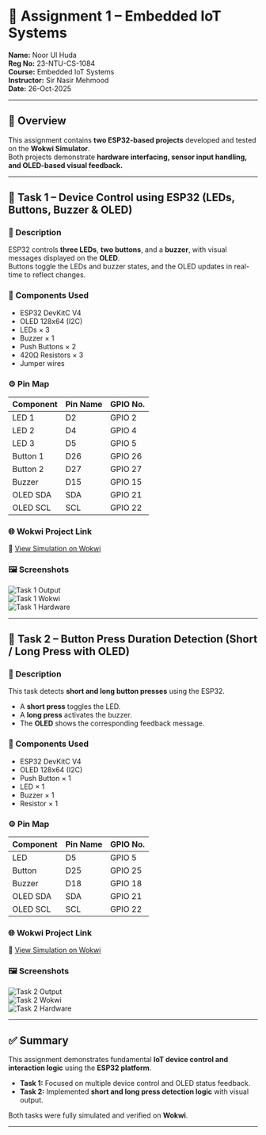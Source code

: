 # 📘 Assignment 1 – Embedded IoT Systems  
**Name:** Noor Ul Huda  
**Reg No:** 23-NTU-CS-1084  
**Course:** Embedded IoT Systems  
**Instructor:** Sir Nasir Mehmood  
**Date:** 26-Oct-2025  

---

## 🧩 Overview  
This assignment contains **two ESP32-based projects** developed and tested on the **Wokwi Simulator**.  
Both projects demonstrate **hardware interfacing, sensor input handling, and OLED-based visual feedback.**

---

## 🔹 Task 1 – Device Control using ESP32 (LEDs, Buttons, Buzzer & OLED)

### 📝 Description  
ESP32 controls **three LEDs**, **two buttons**, and a **buzzer**, with visual messages displayed on the **OLED**.  
Buttons toggle the LEDs and buzzer states, and the OLED updates in real-time to reflect changes.

### 🔧 Components Used
- ESP32 DevKitC V4  
- OLED 128x64 (I2C)  
- LEDs × 3  
- Buzzer × 1  
- Push Buttons × 2  
- 420Ω Resistors × 3  
- Jumper wires  

### ⚙️ Pin Map

| Component | Pin Name | GPIO No. |
|------------|-----------|----------|
| LED 1 | D2 | GPIO 2 |
| LED 2 | D4 | GPIO 4 |
| LED 3 | D5 | GPIO 5 |
| Button 1 | D26 | GPIO 26 |
| Button 2 | D27 | GPIO 27 |
| Buzzer | D15 | GPIO 15 |
| OLED SDA | SDA | GPIO 21 |
| OLED SCL | SCL | GPIO 22 |

### 🌐 Wokwi Project Link  
🔗 [View Simulation on Wokwi](https://wokwi.com/projects/445712677554764801)

### 🖼️ Screenshots  
![Task 1 Output](./Task_1/task1_output.png)  
![Task 1 Wokwi](./Task_1/task1_wokwi.png)  
![Task 1 Hardware](./Task_1/task1_breadboard.jpg)

---

## 🔸 Task 2 – Button Press Duration Detection (Short / Long Press with OLED)

### 📝 Description  
This task detects **short and long button presses** using the ESP32.  
- A **short press** toggles the LED.  
- A **long press** activates the buzzer.  
- The **OLED** shows the corresponding feedback message.

### 🔧 Components Used
- ESP32 DevKitC V4  
- OLED 128x64 (I2C)  
- Push Button × 1  
- LED × 1  
- Buzzer × 1  
- Resistor × 1  

### ⚙️ Pin Map

| Component | Pin Name | GPIO No. |
|------------|-----------|----------|
| LED | D5 | GPIO 5 |
| Button | D25 | GPIO 25 |
| Buzzer | D18 | GPIO 18 |
| OLED SDA | SDA | GPIO 21 |
| OLED SCL | SCL | GPIO 22 |

### 🌐 Wokwi Project Link  
🔗 [View Simulation on Wokwi](https://wokwi.com/projects/445714036162391041)

### 🖼️ Screenshots  
![Task 2 Output](./Task_2/task2_output.png)  
![Task 2 Wokwi](./Task_2/task2_wokwi.png)  
![Task 2 Hardware](./Task_2/task2_breadboard.jpg)

---

## ✅ Summary  
This assignment demonstrates fundamental **IoT device control and interaction logic** using the **ESP32 platform**.  
- **Task 1:** Focused on multiple device control and OLED status feedback.  
- **Task 2:** Implemented **short and long press detection logic** with visual output.  

Both tasks were fully simulated and verified on **Wokwi**.

---
